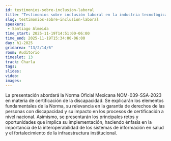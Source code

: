 ```yaml
---
id: testimonios-sobre-inclusion-laboral
title: "Testimonios sobre inclusión laboral en la industria tecnológica por  Santiago Almeida"
slug: testimonios-sobre-inclusion-laboral
speakers:
 - Santiago Almeida
time_start: 2025-11-19T14:51:00-06:00
time_end: 2025-11-19T15:34:00-06:00
day: h1-2025
gridarea: "13/2/14/6"
room: Auditorio
timeslot: 13
track: Charla
tags:
slides: 
video:
images:
---
```


La presentación abordará la Norma Oficial Mexicana NOM-039-SSA-2023 en materia de certificación de la discapacidad. Se explicarán los elementos fundamentales de la Norma, su relevancia en la garantía de derechos de las personas con discapacidad y su impacto en los procesos de certificación a nivel nacional. Asimismo, se presentarán los principales retos y oportunidades que implica su implementación, haciendo énfasis en la importancia de la interoperabilidad de los sistemas de información en salud y el fortalecimiento de la infraestructura institucional.